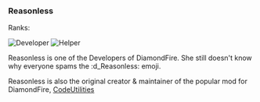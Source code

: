 ### Reasonless
Ranks:

![Developer](https://img.shields.io/static/v1?label=&message=Developer&color=fb7da7)
![Helper](https://img.shields.io/static/v1?label=&message=Helper&color=54fbfb)

Reasonless is one of the Developers of DiamondFire. She still doesn't know why everyone spams the :d_Reasonless: emoji.

Reasonless is also the original creator & maintainer of the popular mod for DiamondFire, [CodeUtilities](https://codeutilities.github.io)
